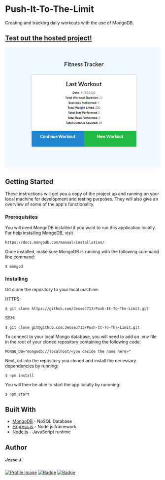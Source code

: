# Push-It-To-The-Limit

Creating and tracking daily workouts with the use of MongoDB.

## [Test out the hosted project!](https://guarded-forest-21718.herokuapp.com/?id=5fbed13cbcaaa10017fffa6e)

![image](./public/push-it-to-the-limit-screenshot.PNG)

## Getting Started

These instructions will get you a copy of the project up and running on your local machine for development and testing purposes. They will also give an overview of some of the app's functionality.

### Prerequisites

You will need MongoDB installed if you want to run this application locally. For help installing MongoDB, visit

```
https://docs.mongodb.com/manual/installation/
```

Once installed, make sure MongoDB is running with the following command line command:

```
$ mongod
```

### Installing

Git clone the repository to your local machine:

HTTPS:

```
$ git clone https://github.com/JesseJ713/Push-It-To-The-Limit.git
```

SSH:

```
$ git clone git@github.com:JesseJ713/Push-It-To-The-Limit.git
```

To connect to your local Mongo database, you will need to add an .env file in the root of your cloned repository containing the following code:

```
MONGO_DB="mongodb://localhost/<you decide the name here>"
```

Next, cd into the repository you cloned and install the necessary dependencies by running:

```
$ npm install
```

You will then be able to start the app locally by runnning:

```
$ npm start
```

## Built With

- [MongoDB](https://www.mongodb.com/) - NoSQL Database
- [Express.js](https://expressjs.com/) - Node.js framework
- [Node.js](https://nodejs.org/en/) - JavaScript runtime

## Author

##### Jesse J.

<a href="https://github.com/JesseJ713">![Profile Image](https://github.com/JesseJ713.png?size=50)</a>
<a href="https://www.linkedin.com/in/jesse-jackson-atx/">![Badge](https://img.shields.io/badge/LinkedIn--3480eb)</a> <a href="https://github.com/JesseJ713">![Badge](https://img.shields.io/badge/Github--40c256)</a>
